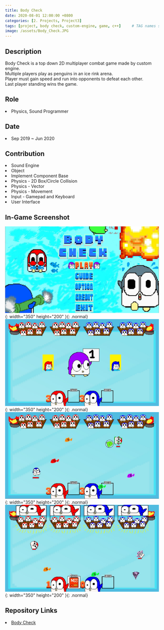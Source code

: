 ```yaml
---
title: Body Check
date: 2020-08-01 12:00:00 +0800
categories: [2. Projects, Project3]
tags: [project, body check, custom-engine, game, c++]     # TAG names should always be lowercase
image: /assets/Body_Check.JPG
---
```


<p>
    <h2> <strong>Description</strong> </h2>
    <p1> 
        Body Check is a top down 2D multiplayer combat game made by custom engine. <br />
        Multiple players play as penguins in an ice rink arena. <br />
        Player must gain speed and run into opponents to defeat each other. <br />
        Last player standing wins the game.<br />
    </p1>
</p>

<p>
    <h2> <strong>Role</strong> </h2>
    <p1>
        <li> Physics, Sound Programmer </li>
    </p1>
</p>

<p>
    <h2> <strong>Date</strong> </h2>
    <p1>
        <li> Sep 2019 ~ Jun 2020 </li>
    </p1>
</p>

<p>
    <h2> <strong>Contribution</strong> </h2>
    <p1>
        <li> Sound Engine </li>
        <li> Object </li>
        <li> Implement Component Base </li>
        <li> Physics - 2D Box/Circle Collision </li>
        <li> Physics - Vector </li>
        <li> Physics - Movement </li>
        <li> Input - Gamepad and Keyboard </li>
        <li> User Interface </li>
    </p1>
</p>

<p>
    <h2> <strong>In-Game Screenshot</strong> </h2>
</p>

![img-description](/assets/Body_Check_Screenshot1.jpg){: width="350" height="200" }{: .normal}
![img-description](/assets/Body_Check_Screenshot2.jpg){: width="350" height="200" }{: .normal}
![img-description](/assets/Body_Check_Screenshot3.jpg){: width="350" height="200" }{: .normal}
![img-description](/assets/Body_Check_Screenshot4.jpg){: width="350" height="200" }{: .normal}

<p>
    <h2> <strong>Repository Links</strong> </h2>
    <li> <a href = "https://github.com/ChulJJA/Body-Check"> Body Check </a> </li>
</p>